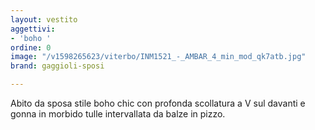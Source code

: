 ```yaml
---
layout: vestito
aggettivi:
- 'boho '
ordine: 0
image: "/v1598265623/viterbo/INM1521_-_AMBAR_4_min_mod_qk7atb.jpg"
brand: gaggioli-sposi

---
```

Abito da sposa  stile boho chic con profonda scollatura a V sul davanti e gonna in morbido tulle intervallata da balze in pizzo.